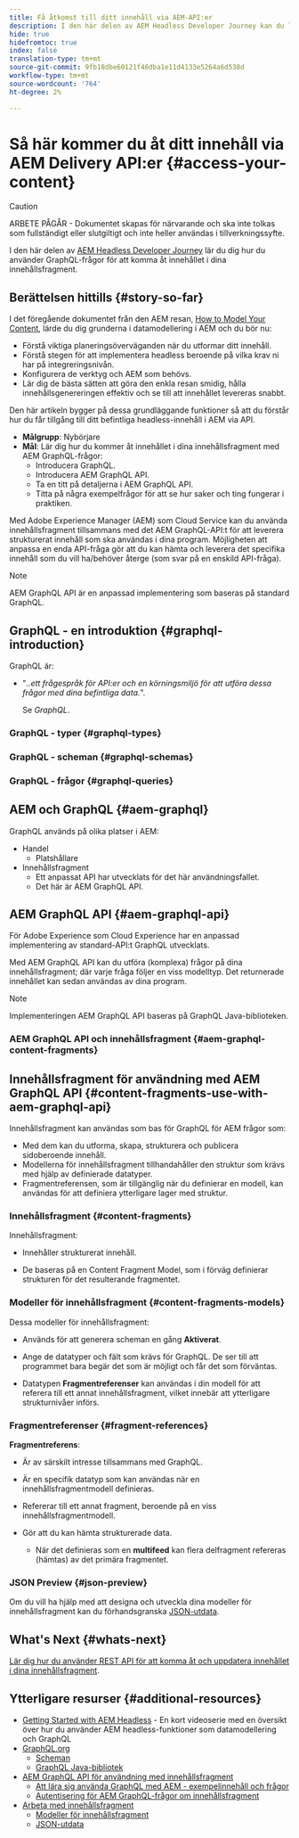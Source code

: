 ```yaml
---
title: Få åtkomst till ditt innehåll via AEM-API:er
description: I den här delen av AEM Headless Developer Journey kan du lära dig hur du använder GraphQL-frågor för att komma åt innehållet i innehållsfragment.
hide: true
hidefromtoc: true
index: false
translation-type: tm+mt
source-git-commit: 9fb18dbe60121f46dba1e11d4133e5264a6d538d
workflow-type: tm+mt
source-wordcount: '764'
ht-degree: 2%

---
```



# Så här kommer du åt ditt innehåll via AEM Delivery API:er {#access-your-content}

>[!CAUTION]
>
>ARBETE PÅGÅR - Dokumentet skapas för närvarande och ska inte tolkas som fullständigt eller slutgiltigt och inte heller användas i tillverkningssyfte.

I den här delen av [AEM Headless Developer Journey](overview.md) lär du dig hur du använder GraphQL-frågor för att komma åt innehållet i dina innehållsfragment.

## Berättelsen hittills {#story-so-far}

I det föregående dokumentet från den AEM resan, [How to Model Your Content](model-your-content.md), lärde du dig grunderna i datamodellering i AEM och du bör nu:

* Förstå viktiga planeringsöverväganden när du utformar ditt innehåll.
* Förstå stegen för att implementera headless beroende på vilka krav ni har på integreringsnivån.
* Konfigurera de verktyg och AEM som behövs.
* Lär dig de bästa sätten att göra den enkla resan smidig, hålla innehållsgenereringen effektiv och se till att innehållet levereras snabbt.

Den här artikeln bygger på dessa grundläggande funktioner så att du förstår hur du får tillgång till ditt befintliga headless-innehåll i AEM via API.

* **Målgrupp**: Nybörjare
* **Mål**: Lär dig hur du kommer åt innehållet i dina innehållsfragment med AEM GraphQL-frågor:
   * Introducera GraphQL.
   * Introducera AEM GraphQL API.
   * Ta en titt på detaljerna i AEM GraphQL API.
   * Titta på några exempelfrågor för att se hur saker och ting fungerar i praktiken.

Med Adobe Experience Manager (AEM) som Cloud Service kan du använda innehållsfragment tillsammans med det AEM GraphQL-API:t för att leverera strukturerat innehåll som ska användas i dina program. Möjligheten att anpassa en enda API-fråga gör att du kan hämta och leverera det specifika innehåll som du vill ha/behöver återge (som svar på en enskild API-fråga).

>[!NOTE]
>AEM GraphQL API är en anpassad implementering som baseras på standard GraphQL.

## GraphQL - en introduktion {#graphql-introduction}

GraphQL är:

* &quot;*..ett frågespråk för API:er och en körningsmiljö för att utföra dessa frågor med dina befintliga data.*&quot;.

   Se *GraphQL*.

### GraphQL - typer {#graphql-types}

### GraphQL - scheman {#graphql-schemas}

### GraphQL - frågor {#graphql-queries}

## AEM och GraphQL {#aem-graphql}

GraphQL används på olika platser i AEM:

* Handel
   * Platshållare
* Innehållsfragment
   * Ett anpassat API har utvecklats för det här användningsfallet.
   * Det här är AEM GraphQL API.

## AEM GraphQL API {#aem-graphql-api}

För Adobe Experience som Cloud Experience har en anpassad implementering av standard-API:t GraphQL utvecklats.

Med AEM GraphQL API kan du utföra (komplexa) frågor på dina innehållsfragment; där varje fråga följer en viss modelltyp. Det returnerade innehållet kan sedan användas av dina program.

>[!NOTE]
>
>Implementeringen AEM GraphQL API baseras på GraphQL Java-biblioteken.

### AEM GraphQL API och innehållsfragment {#aem-graphql-content-fragments}

## Innehållsfragment för användning med AEM GraphQL API {#content-fragments-use-with-aem-graphql-api}

Innehållsfragment kan användas som bas för GraphQL för AEM frågor som:

* Med dem kan du utforma, skapa, strukturera och publicera sidoberoende innehåll.
* Modellerna för innehållsfragment tillhandahåller den struktur som krävs med hjälp av definierade datatyper.
* Fragmentreferensen, som är tillgänglig när du definierar en modell, kan användas för att definiera ytterligare lager med struktur.

### Innehållsfragment {#content-fragments}

Innehållsfragment:

* Innehåller strukturerat innehåll.

* De baseras på en Content Fragment Model, som i förväg definierar strukturen för det resulterande fragmentet.

### Modeller för innehållsfragment {#content-fragments-models}

Dessa modeller för innehållsfragment:

* Används för att generera scheman en gång **Aktiverat**.

* Ange de datatyper och fält som krävs för GraphQL. De ser till att programmet bara begär det som är möjligt och får det som förväntas.

* Datatypen **Fragmentreferenser** kan användas i din modell för att referera till ett annat innehållsfragment, vilket innebär att ytterligare strukturnivåer införs.

### Fragmentreferenser {#fragment-references}

**Fragmentreferens**:

* Är av särskilt intresse tillsammans med GraphQL.

* Är en specifik datatyp som kan användas när en innehållsfragmentmodell definieras.

* Refererar till ett annat fragment, beroende på en viss innehållsfragmentmodell.

* Gör att du kan hämta strukturerade data.

   * När det definieras som en **multifeed** kan flera delfragment refereras (hämtas) av det primära fragmentet.

### JSON Preview {#json-preview}

Om du vill ha hjälp med att designa och utveckla dina modeller för innehållsfragment kan du förhandsgranska [JSON-utdata](/help/assets/content-fragments/content-fragments-json-preview.md).

## What&#39;s Next {#whats-next}

[Lär dig hur du använder REST API för att komma åt och uppdatera innehållet i dina innehållsfragment](/help/implementing/developing/headless-journey/update-your-content.md).

## Ytterligare resurser {#additional-resources}

* [Getting Started with AEM Headless](https://experienceleague.adobe.com/docs/experience-manager-learn/getting-started-with-aem-headless/graphql/overview.html)  - En kort videoserie med en översikt över hur du använder AEM headless-funktioner som datamodellering och GraphQL
* [GraphQL.org](https://graphql.org)
   * [Scheman](https://graphql.org/learn/schema/)
   * [GraphQL Java-bibliotek](https://graphql.org/code/#java)
* [AEM GraphQL API för användning med innehållsfragment](/help/assets/content-fragments/graphql-api-content-fragments.md)
   * [Att lära sig använda GraphQL med AEM - exempelinnehåll och frågor](/help/assets/content-fragments/content-fragments-graphql-samples.md)
   * [Autentisering för AEM GraphQL-frågor om innehållsfragment](/help/assets/content-fragments/graphql-authentication-content-fragments.md)
* [Arbeta med innehållsfragment](/help/assets/content-fragments/content-fragments.md)
   * [Modeller för innehållsfragment](/help/assets/content-fragments/content-fragments-models.md)
   * [JSON-utdata](/help/assets/content-fragments/content-fragments-json-preview.md)
